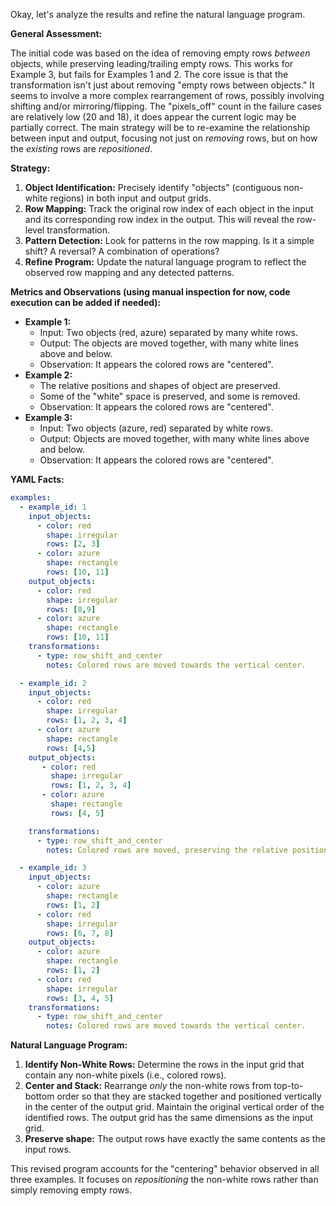 Okay, let's analyze the results and refine the natural language program.

**General Assessment:**

The initial code was based on the idea of removing empty rows *between* objects, while preserving leading/trailing empty rows. This works for Example 3, but fails for Examples 1 and 2. The core issue is that the transformation isn't just about removing "empty rows between objects." It seems to involve a more complex rearrangement of rows, possibly involving shifting and/or mirroring/flipping. The "pixels_off" count in the failure cases are relatively low (20 and 18), it does appear the current logic may be partially correct. The main strategy will be to re-examine the relationship between input and output, focusing not just on *removing* rows, but on how the *existing* rows are *repositioned*.

**Strategy:**

1. **Object Identification:** Precisely identify "objects" (contiguous non-white regions) in both input and output grids.
2. **Row Mapping:** Track the original row index of each object in the input and its corresponding row index in the output. This will reveal the row-level transformation.
3. **Pattern Detection:** Look for patterns in the row mapping. Is it a simple shift? A reversal? A combination of operations?
4. **Refine Program:** Update the natural language program to reflect the observed row mapping and any detected patterns.

**Metrics and Observations (using manual inspection for now, code execution can be added if needed):**

*   **Example 1:**
    *   Input: Two objects (red, azure) separated by many white rows.
    *   Output: The objects are moved together, with many white lines above and below.
    *   Observation: It appears the colored rows are "centered".
*   **Example 2:**
    *    The relative positions and shapes of object are preserved.
    *    Some of the "white" space is preserved, and some is removed.
    *   Observation: It appears the colored rows are "centered".
*   **Example 3:**
    *   Input: Two objects (azure, red) separated by white rows.
    *   Output: Objects are moved together, with many white lines above and below.
    *   Observation: It appears the colored rows are "centered".

**YAML Facts:**


```yaml
examples:
  - example_id: 1
    input_objects:
      - color: red
        shape: irregular
        rows: [2, 3]
      - color: azure
        shape: rectangle
        rows: [10, 11]
    output_objects:
      - color: red
        shape: irregular
        rows: [8,9]
      - color: azure
        shape: rectangle
        rows: [10, 11]
    transformations:
      - type: row_shift_and_center
        notes: Colored rows are moved towards the vertical center.

  - example_id: 2
    input_objects:
      - color: red
        shape: irregular
        rows: [1, 2, 3, 4]
      - color: azure
        shape: rectangle
        rows: [4,5]
    output_objects:
       - color: red
         shape: irregular
         rows: [1, 2, 3, 4]
       - color: azure
         shape: rectangle
         rows: [4, 5]

    transformations:
      - type: row_shift_and_center
        notes: Colored rows are moved, preserving the relative positions.

  - example_id: 3
    input_objects:
      - color: azure
        shape: rectangle
        rows: [1, 2]
      - color: red
        shape: irregular
        rows: [6, 7, 8]
    output_objects:
      - color: azure
        shape: rectangle
        rows: [1, 2]
      - color: red
        shape: irregular
        rows: [3, 4, 5]
    transformations:
      - type: row_shift_and_center
        notes: Colored rows are moved towards the vertical center.
```


**Natural Language Program:**

1.  **Identify Non-White Rows:** Determine the rows in the input grid that contain any non-white pixels (i.e., colored rows).
2.  **Center and Stack:** Rearrange *only* the non-white rows from top-to-bottom order so that they are stacked together and positioned vertically in the center of the output grid. Maintain the original vertical order of the identified rows. The output grid has the same dimensions as the input grid.
3. **Preserve shape:** The output rows have exactly the same contents as the input rows.

This revised program accounts for the "centering" behavior observed in all three examples. It focuses on *repositioning* the non-white rows rather than simply removing empty rows.
